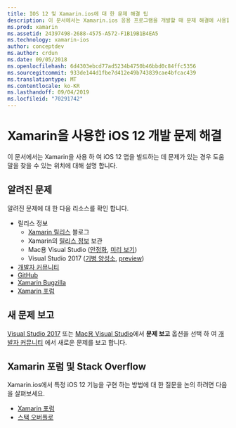 ```yaml
---
title: IOS 12 및 Xamarin.ios에 대 한 문제 해결 팁
description: 이 문서에서는 Xamarin.ios 응용 프로그램을 개발할 때 문제 해결에 사용할 수 있는 리소스를 설명 합니다. 알려진 문제, 새 문제 보고 및 기타 문제 해결 리소스에 대해 설명 합니다.
ms.prod: xamarin
ms.assetid: 24397498-2688-4575-A572-F1B19B1B4EA5
ms.technology: xamarin-ios
author: conceptdev
ms.author: crdun
ms.date: 09/05/2018
ms.openlocfilehash: 6d4303ebcd77ad5234b4750b46bbd0c84ffc5356
ms.sourcegitcommit: 933de144d1fbe7d412e49b743839cae4bfcac439
ms.translationtype: MT
ms.contentlocale: ko-KR
ms.lasthandoff: 09/04/2019
ms.locfileid: "70291742"
---
```

# <a name="troubleshooting-ios-12-development-with-xamarin"></a>Xamarin을 사용한 iOS 12 개발 문제 해결

이 문서에서는 Xamarin을 사용 하 여 iOS 12 앱을 빌드하는 데 문제가 있는 경우 도움말을 찾을 수 있는 위치에 대해 설명 합니다.

## <a name="known-issues"></a>알려진 문제

알려진 문제에 대 한 다음 리소스를 확인 합니다.

- 릴리스 정보
  - [Xamarin 릴리스](http://releases.xamarin.com/) 블로그
  - Xamarin의 [릴리스 정보](https://docs.microsoft.com/xamarin/ios/release-notes/) 보관
  - Mac용 Visual Studio ([안정화](https://docs.microsoft.com/visualstudio/releasenotes/vs2017-mac-relnotes), [미리 보기](https://docs.microsoft.com/visualstudio/releasenotes/vs2017-mac-preview-relnotes))
  - Visual Studio 2017 ([기병 양성소](https://docs.microsoft.com/visualstudio/releasenotes/vs2017-relnotes), [preview](https://docs.microsoft.com/visualstudio/releasenotes/vs2017-preview-relnotes))
- [개발자 커뮤니티](https://developercommunity.visualstudio.com/search.html)
- [GitHub](https://github.com/xamarin/xamarin-macios/issues)
- [Xamarin Bugzilla](https://bugzilla.xamarin.com/query.cgi?product=iOS)
- [Xamarin 포럼](https://forums.xamarin.com/categories/ios)

## <a name="report-a-new-issue"></a>새 문제 보고

[Visual Studio 2017](https://docs.microsoft.com/visualstudio/ide/how-to-report-a-problem-with-visual-studio-2017) 또는 [Mac용 Visual Studio](https://docs.microsoft.com/visualstudio/mac/report-a-problem)에서 **문제 보고** 옵션을 선택 하 여 [개발자 커뮤니티](https://developercommunity.visualstudio.com/spaces/8/index.html) 에서 새로운 문제를 보고 합니다.

## <a name="xamarin-forums-and-stack-overflow"></a>Xamarin 포럼 및 Stack Overflow

Xamarin.ios에서 특정 iOS 12 기능을 구현 하는 방법에 대 한 질문을 논의 하려면 다음을 살펴보세요.

- [Xamarin 포럼](http://forums.xamarin.com/categories/ios)
- [스택 오버플로](https://stackoverflow.com/search?tab=newest&q=xamarin)
